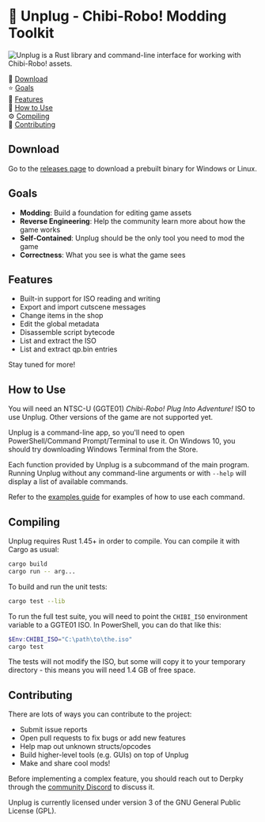 # :electric_plug: Unplug - Chibi-Robo! Modding Toolkit

![Unplug is a Rust library and command-line interface for working with Chibi-Robo! assets.](docs/images/unplug.gif)

:satellite: [Download](#download)<br>
:star: [Goals](#goals)<br>
:robot: [Features](#features)<br>
:thinking: [How to Use](#how-to-use)<br>
:gear: [Compiling](#compiling)<br>
:wrench: [Contributing](#contributing)<br>

## Download

Go to the [releases page](https://github.com/adierking/unplug/releases) to download a prebuilt
binary for Windows or Linux.

## Goals

- **Modding**: Build a foundation for editing game assets
- **Reverse Engineering**: Help the community learn more about how the game works
- **Self-Contained**: Unplug should be the only tool you need to mod the game
- **Correctness**: What you see is what the game sees

## Features

- Built-in support for ISO reading and writing
- Export and import cutscene messages
- Change items in the shop
- Edit the global metadata
- Disassemble script bytecode
- List and extract the ISO
- List and extract qp.bin entries

Stay tuned for more!

## How to Use

You will need an NTSC-U (GGTE01) *Chibi-Robo! Plug Into Adventure!* ISO to use Unplug. Other
versions of the game are not supported yet.

Unplug is a command-line app, so you'll need to open PowerShell/Command Prompt/Terminal to use
it. On Windows 10, you should try downloading Windows Terminal from the Store.

Each function provided by Unplug is a subcommand of the main program. Running Unplug without any
command-line arguments or with `--help` will display a list of available commands.

Refer to the [examples guide](docs/examples.md) for examples of how to use each command.

## Compiling

Unplug requires Rust 1.45+ in order to compile. You can compile it with Cargo as usual:

```sh
cargo build
cargo run -- arg...
```

To build and run the unit tests:

```sh
cargo test --lib
```

To run the full test suite, you will need to point the `CHIBI_ISO` environment variable to a
GGTE01 ISO. In PowerShell, you can do that like this:

```powershell
$Env:CHIBI_ISO="C:\path\to\the.iso"
cargo test
```

The tests will not modify the ISO, but some will copy it to your temporary directory - this means
you will need 1.4 GB of free space.

## Contributing

There are lots of ways you can contribute to the project:

- Submit issue reports
- Open pull requests to fix bugs or add new features
- Help map out unknown structs/opcodes
- Build higher-level tools (e.g. GUIs) on top of Unplug
- Make and share cool mods!

Before implementing a complex feature, you should reach out to Derpky through the
[community Discord](http://discord.gg/ymNDqTyjRQ) to discuss it.

Unplug is currently licensed under version 3 of the GNU General Public License (GPL).
